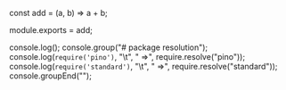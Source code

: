 const add = (a, b) => a + b;

module.exports = add;

console.log();
console.group("# package resolution");
console.log(`require('pino')`, "\t", " =>", require.resolve("pino"));
console.log(`require('standard')`, "\t", " =>", require.resolve("standard"));
console.groupEnd("");
